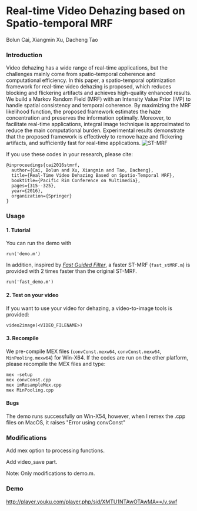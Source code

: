 # Real-time Video Dehazing based on Spatio-temporal MRF
Bolun Cai, Xiangmin Xu, Dacheng Tao

### Introduction
Video dehazing has a wide range of real-time applications, but the challenges mainly come from spatio-temporal coherence and computational efficiency. In this paper, a spatio-temporal optimization framework for real-time video dehazing is proposed, which reduces blocking and flickering artifacts and achieves high-quality enhanced results. We build a Markov Random Field (MRF) with an Intensity Value Prior (IVP) to handle spatial consistency and temporal coherence. By maximizing the MRF likelihood function, the proposed framework estimates the haze concentration and preserves the information optimally. Moreover, to facilitate real-time applications, integral image technique is approximated to reduce the main computational burden. Experimental results demonstrate that the proposed framework is effectively to remove haze and flickering artifacts, and sufficiently fast for real-time applications.
![ST-MRF](https://caibolun.github.io/st-mrf/framework.jpg)


If you use these codes in your research, please cite:

	@inproceedings{cai2016stmrf,
	  author={Cai, Bolun and Xu, Xiangmin and Tao, Dacheng},
	  title={Real-Time Video Dehazing Based on Spatio-Temporal MRF},
	  booktitle={Pacific Rim Conference on Multimedia},
	  pages={315--325},
	  year={2016},
	  organization={Springer}
	}
### Usage
#### 1. Tutorial

You can run the demo with 
```
run('demo.m')
```

In addition, inspired by [*Fast Guided Filter*](https://arxiv.org/abs/1505.00996), a faster ST-MRF (`fast_stMRF.m`) is provided with 2 times faster than the original ST-MRF.
```
run('fast_demo.m')
```

#### 2. Test on your video

If you want to use your video for dehazing, a video-to-image tools is provided:
```
video2image(<VIDEO_FILENAME>)
```

#### 3. Recompile

We pre-compile MEX files (`convConst.mexw64`, `convConst.mexw64`, `MinPooling.mexw64`) for Win-X64. If the codes are run on the other platform, please recompile the MEX files and type: 
```
mex -setup
mex convConst.cpp
mex imResampleMex.cpp
mex MinPooling.cpp
```
#### Bugs
The demo runs successfully on Win-X54, however, when I remex the .cpp files on MacOS, it raises "Error using convConst" 

### Modifications
Add mex option to processing functions.

Add video_save part.

Note: Only modifications to demo.m.

### Demo
http://player.youku.com/player.php/sid/XMTU1NTAwOTAwMA==/v.swf
